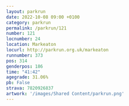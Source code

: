 ```yaml
---
layout: parkrun
date: 2022-10-08 09:00 +0100
category: parkrun
permalink: /parkrun/121
number: 121
locnumber: 24
location: Markeaton
locurl: http://parkrun.org.uk/markeaton
runnumber: 373
pos: 314
genderpos: 186
time: "41:42"
agegrade: 31.06%
pb: False
strava: 7820926837
artwork: '/images/Shared Content/parkrun.png'
---
```

